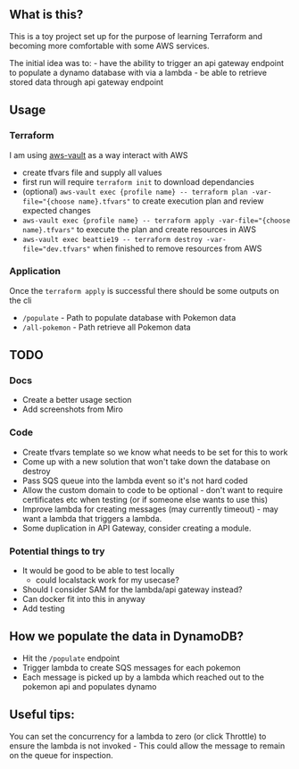 ## What is this?
This is a toy project set up for the purpose of learning Terraform and becoming more comfortable with some AWS services.

The initial idea was to:
    - have the ability to trigger an api gateway endpoint to populate a dynamo database with via a lambda
    - be able to retrieve stored data through api gateway endpoint

## Usage
### Terraform
I am using [aws-vault](https://github.com/99designs/aws-vault) as a way interact with AWS
- create tfvars file and supply all values
- first run will require `terraform init` to download dependancies
- (optional) `aws-vault exec {profile name} -- terraform plan -var-file="{choose name}.tfvars"` to create execution plan and review expected changes
- `aws-vault exec {profile name} -- terraform apply -var-file="{choose name}.tfvars"` to execute the plan and create resources in AWS
- `aws-vault exec beattie19 -- terraform destroy -var-file="dev.tfvars"` when finished to remove resources from AWS

### Application
Once the `terraform apply` is successful there should be some outputs on the cli
- `/populate` - Path to populate database with Pokemon data
- `/all-pokemon` - Path retrieve all Pokemon data

## TODO
### Docs
- Create a better usage section
- Add screenshots from Miro

### Code
- Create tfvars template so we know what needs to be set for this to work
- Come up with a new solution that won't take down the database on destroy
- Pass SQS queue into the lambda event so it's not hard coded
- Allow the custom domain to code to be optional - don't want to require certificates etc when testing (or if someone else wants to use this)
- Improve lambda for creating messages (may currently timeout) - may want a lambda that triggers a lambda.
- Some duplication in API Gateway, consider creating a module.

### Potential things to try
- It would be good to be able to test locally
    - could localstack work for my usecase?
- Should I consider SAM for the lambda/api gateway instead?
- Can docker fit into this in anyway
- Add testing

## How we populate the data in DynamoDB?
- Hit the `/populate` endpoint
- Trigger lambda to create SQS messages for each pokemon
- Each message is picked up by a lambda which reached out to the pokemon api and populates dynamo

## Useful tips:
You can set the concurrency for a lambda to zero (or click Throttle) to ensure the lambda is not invoked - This could allow the message to remain on the queue for inspection.
